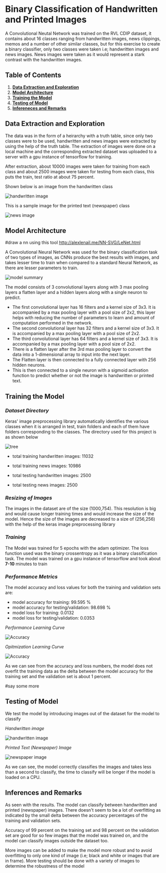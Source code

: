 # Binary Classification of Handwritten and Printed Images

A Convolutional Neutal Network was trained on the RVL CDIP dataset, it contains about 16 classes ranging from handwritten images, news clippings, memos and a number of other similar classes, but for this exercise to create a binary classifier, only two classes were taken i.e; handwritten images and news images. News images were taken as it would represent a stark contrast with the handwritten images.

## Table of Contents
1. [**Data Extraction and Exploration**](#data-extraction-and-exploration)
2. [**Model Architecture**](#Model-Architecture)
3. [**Training the Model**](#training-the-model)
4. [**Testing of Model**](#testing-the-model)
5. [**Infereneces and Remarks**](#Inferences-and-Remarks)

## **Data Extraction and Exploration**

The data was in the form of a heirarchy with a truth table, since only two classes were to be used, handwritten and news images were extracted by using the help of the truth table. The extraction of images were done on a local machine and the corresponding extracted dataset was uploaded to a server with a gpu instance of tensorflow for training.

After extraction, about 10000 images were taken for training from each class and about 2500 images were taken for testing from each class, this puts the train, test ratio at about 75 percent.

Shown below is an image from the handwritten class

![handwritten image](images_for_display/handwritten.png)

This is a sample image for the printed text (newspaper) class


![news image](images_for_display/news.png) 


## **Model Architecture**
#draw a nn using this tool http://alexlenail.me/NN-SVG/LeNet.html

A Convolutional Neural Network was used for the binary classification task of two types of images, as CNNs produce the best results with images, and takes lesser time to train when compared to a standard Neural Network, as there are lesser parameters to train.

![model summary](images_for_display//model_summary.png)

The model consists of 3 convolutional layers along with 3 max pooling layers a flatten layer and a hidden layers along with a single neuron to predict. 
- The first convolutional layer has 16 filters and a kernel size of 3x3. It is accompanied by a max pooling layer with a pool size of 2x2, this layer helps with reducing the number of parameters to learn and amount of computation performed in the network.
- The second convolutional layer has 32 filters and a kernel size of 3x3. It is accompanied by a max pooling layer with a pool size of 2x2.
- The third convolutional layer has 64 filters and a kernel size of 3x3. It is accompanied by a max pooling layer with a pool size of 2x2.
- There is a flatten layer after the 3rd max pooling layer to convert the data into a 1-dimensional array to input into the next layer. 
- The Flatten layer is then connected to a fully connected layer with 256 hidden neurons.
- This is then connected to a single neuron with a sigmoid activation function to predict whether or not the image is handwritten or printed text.

## **Training the Model**

### *Dataset Directory*

Keras' image preprocessing library automatically identifies the various classes when it is arranged in test, train folders and each of them have folders corresponding to the classes. The directory used for this project is as shown below

![tree](images_for_display/tree.png)

- total training handwritten images:  11032
- total training news images:  10986

- total testing handwritten images:  2500
- total testing news images:  2500

### *Resizing of Images*

The images in the dataset are of the size (1000,754). This resolution is big and would cause longer training times and would increase the size of the model. Hence the size of the images are decreased to a size of (256,256) with the help of the keras image preprocessing library

### *Training*
The Model was trained for 5 epochs with the adam optimizer. The loss function used was the binary crossentropy as it was a binary classification task. The model was trained on a gpu instance of tensorflow and took about **7-10** minutes to train

### *Performance Metrics*
The model accuracy and loss values for both the training and validation sets are:
- model accuracy for training:  99.595 %
- model accuracy for testing/validation:  98.698 %
- model loss for training:  0.0132
- model loss for testing/validation: 0.0353


*Performance Learning Curve*

![Accuracy](images_for_display/acc_learning_curve.png)

*Opitmization Learning Curve*

![Accuracy](images_for_display/loss_learning_curve.png)


As we can see from the accuracy and loss numbers, the model does not overfit the training data as the delta between the model accuracy for the training set and the validation set is about 1 percent.

#say some more 

## Testing of Model

We test the model by introducing images out of the dataset for the model to classify

*Handwritten image*

![handwritten image](images_for_display/hand_classify.png)


*Printed Text (Newspaper) Image*

![newspaper image](images_for_display/news_classify.png)

As we can see, the model correctly classifies the images and takes less than a second to classify, the time to classify will be longer if the model is loaded on a CPU.

## Inferences and Remarks

As seen with the results. The model can classify between handwritten and printed (newspaper) images. There doesn't seem to be a lot of overfitting as indicated by the small delta between the accuracy percentages of the training and validation sets.

Accuracy of 99 percent on the training set and 98 percent on the validation set are good for so few images that the model was trained on, and the model can classify images outside the dataset too.

More images can be added to make the model more robust and to avoid overfitting to only one kind of image (i.e; black and white or images that are in frame). More testing should be done with a variety of images to determine the robustness of the model










